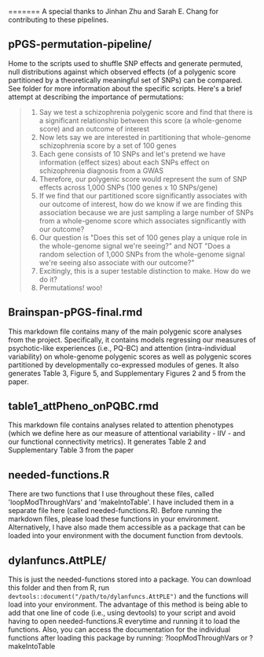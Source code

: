 =======
A special thanks to Jinhan Zhu and Sarah E. Chang for contributing to these pipelines.

## pPGS-permutation-pipeline/
Home to the scripts used to shuffle SNP effects and generate permuted, null distributions against which observed effects (of a polygenic score partitioned by a theoretically meaningful set of SNPs) can be compared. See folder for more information about the specific scripts. Here's a brief attempt at describing the importance of permutations: 
> 1. Say we test a schizophrenia polygenic score and find that there is a significant relationship between this score (a whole-genome score) and an outcome of interest
> 2. Now lets say we are interested in partitioning that whole-genome schizophrenia score by a set of 100 genes
> 3. Each gene consists of 10 SNPs and let's pretend we have information (effect sizes) about each SNPs effect on schizophrenia diagnosis from a GWAS
> 4. Therefore, our polygenic score would represent the sum of SNP effects across 1,000 SNPs (100 genes x 10 SNPs/gene)
> 5. If we find that our partitioned score significantly associates with our outcome of interest, how do we know if we are finding this association because we are just sampling a large number of SNPs from a whole-genome score which associates significantly with our outcome?
> 6. Our question is "Does this set of 100 genes play a unique role in the whole-genome signal we're seeing?" and NOT "Does a random selection of 1,000 SNPs from the whole-genome signal we're seeing also associate with our outcome?"
> 7. Excitingly, this is a super testable distinction to make. How do we do it?
> 8. Permutations! woo!

## Brainspan-pPGS-final.rmd
This markdown file contains many of the main polygenic score analyses from the project. Specifically, it contains models regressing our measures of psychotic-like experiences (i.e., PQ-BC) and attention (intra-individual variability) on whole-genome polygenic scores as well as polygenic scores partitioned by developmentally co-expressed modules of genes. It also generates Table 3, Figure 5, and Supplementary Figures 2 and 5 from the paper.

## table1_attPheno_onPQBC.rmd
This markdown file contains analyses related to attention phenotypes (which we define here as our measure of attentional variability - IIV - and our functional connectivity metrics). It generates Table 2 and Supplementary Table 3 from the paper

## needed-functions.R
There are two functions that I use throughout these files, called 'loopModThroughVars' and 'makeIntoTable'. I have included them in a separate file here (called needed-functions.R). Before running the markdown files, please load these functions in your environment. Alternatively, I have also made them accessible as a package that can be loaded into your environment with the document function from devtools. 

## dylanfuncs.AttPLE/
This is just the needed-functions stored into a package. You can download this folder and then from R, run `devtools::document("/path/to/dylanfuncs.AttPLE")` and the functions will load into your environment. The advantage of this method is being able to add that one line of code (i.e., using devtools) to your script and avoid having to open needed-functions.R everytime and running it to load the functions. Also, you can access the documentation for the individual functions after loading this package by running: ?loopModThroughVars or ?makeIntoTable

